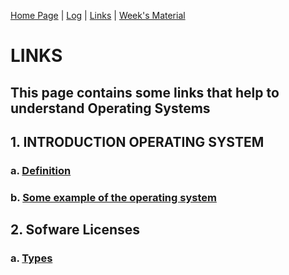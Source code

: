 [Home Page](.) | [Log](TXT/mylog.txt) | [Links](links.md) | [Week's Material](weeks.md)

# LINKS
## This page contains some links that help to understand Operating Systems

## 1. INTRODUCTION OPERATING SYSTEM
  ### a. [Definition](https://www.guru99.com/operating-system-tutorial.html)
  ### b. [Some example of the operating system](https://edu.gcfglobal.org/en/computerbasics/understanding-operating-systems/1/)
## 2. Sofware Licenses
  ### a. [Types](https://snyk.io/learn/what-is-a-software-license/)
